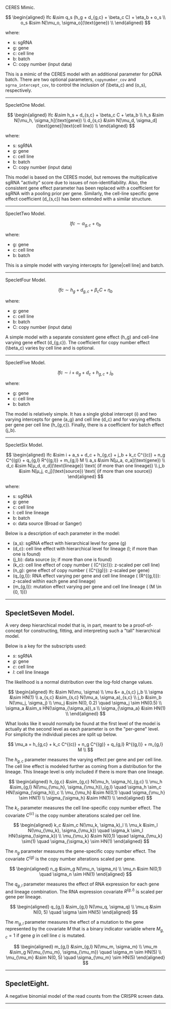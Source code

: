 CERES Mimic.

$$
\begin{aligned}
lfc &\sim q_s (h_g + d_{g,c} + \beta_c C) + \eta_b + o_s \\
o_s &\sim N[\mu_o, \sigma_o](\text{gene}) \\
\end{aligned}
$$

where:

- s: sgRNA
- g: gene
- c: cell line
- b: batch
- C: copy number (input data)

This is a mimic of the CERES model with an additional parameter for pDNA batch.
There are two optional parameters, `copynumber_cov` and `sgrna_intercept_cov`, to
control the inclusion of \(\beta_c\) and \(o_s\), respectively.

---

SpecletOne Model.

$$
\begin{aligned}
lfc &\sim h_s + d_{s,c} + \beta_c C + \eta_b \\
h_s &\sim N[\mu_h, \sigma_h](\text{gene}) \\
d_{s,c} &\sim N[\mu_d, \sigma_d](\text{gene}|\text{cell line}) \\
\end{aligned}
$$

where:

- s: sgRNA
- g: gene
- c: cell line
- b: batch
- C: copy number (input data)

This model is based on the CERES model, but removes the multiplicative sgRNA
"activity" score due to issues of non-identifiability. Also, the consistent gene
effect parameter has been replaced with a coefficient for sgRNA with a pooling prior
per gene. Similarly, the cell-line specific gene effect coefficient \(d_{s,c}\)
has been extended with a similar structure.

---

SpecletTwo Model.

$$
lfc \sim \alpha_{g,c} + \eta_b
$$

where:

- g: gene
- c: cell line
- b: batch

This is a simple model with varying intercepts for [gene|cell line] and batch.

---

SpecletFour Model.

$$
lfc \sim h_g + d_{g,c} + \beta_c C + \eta_b
$$

where:

- g: gene
- c: cell line
- b: batch
- C: copy number (input data)

A simple model with a separate consistent gene effect \(h_g\) and cell-line
varying gene effect \(d_{g,c}\). The coefficient for copy number effect
\(\beta_c\) varies by cell line and is optional.

---

SpecletFive Model.

$$
lfc \sim i + a_g + d_c + h_{g,c} + j_b
$$

where:

- g: gene
- c: cell line
- b: batch

The model is relatively simple. It has a single global intercept \(i\) and two
varying intercepts for gene \(a_g\) and cell line \(d_c\) and for varying
effects per gene per cell line \(h_{g,c}\). Finally, there is a coefficient for
batch effect \(j_b\).

---

SpecletSix Model.

$$
\begin{aligned}
lfc &\sim i + a_s + d_c + h_{g,c} + j_b +
k_c C^{(c)} + n_g C^{(g)} + q_{g,l} R^{(g,l)} + m_{g,l} M \\
a_s &\sim N[μ_a, σ_a](\text{gene}) \\
d_c &\sim N[μ_d, σ_d](\text{lineage}) \text{ (if more than one lineage)} \\
j_b &\sim N[μ_j, σ_j](\text{source}) \text{ (if more than one source)}
\end{aligned}
$$

where:

- s: sgRNA
- g: gene
- c: cell line
- l: cell line lineage
- b: batch
- o: data source (Broad or Sanger)

Below is a description of each parameter in the model:

- \(a_s\): sgRNA effect with hierarchical level for gene (g)
- \(d_c\): cell line effect with hierarchical level for lineage (l; if more than
one is found)
- \(j_b\): data source (o; if more than one is found)
- \(k_c\): cell line effect of copy number ( \(C^{(c)}\): z-scaled per cell
line)
- \(n_g\): gene effect of copy number ( \(C^{(g)}\): z-scaled per gene)
- \(q_{g,l}\): RNA effect varying per gene and cell line lineage
( \(R^{(g,l)}\): z-scaled within each gene and lineage)
- \(m_{g,l}\): mutation effect varying per gene and cell line lineage
( \(M \in {0, 1}\))

---

## SpecletSeven Model.

A very deep hierarchical model that is, in part, meant to be a proof-of-concept for
constructing, fitting, and interpreting such a "tall" hierarchical model.

Below is a key for the subscripts used:

- $s$: sgRNA
- $g$: gene
- $c$: cell line
- $l$: cell line lineage

The likelihood is a normal distribution over the log-fold change values.

$$
\begin{aligned}
lfc &\sim N(\mu, \sigma) \\
\mu &= a_{s,c} j_b \\
\sigma &\sim HN(1) \\
a_{s,c} &\sim_{s,c} N(\mu_a, \sigma_a)_{s,c} \\
j_b &\sim_b N(\mu_j, \sigma_j) \\
\mu_j &\sim N(0, 0.2) \quad \sigma_j \sim HN(0.5) \\
\sigma_a &\sim_s HN(\sigma_{\sigma_a})_s \\
\sigma_{\sigma_a} &\sim HN(1) \\
\end{aligned}
$$

What looks like it would normally be found at the first level of the model is
actually at the second level as each parameter is on the "per-gene" level. For
simplicity the individual pieces are split up below.

$$
\mu_a = h_{g,c} + k_c C^{(c)} + n_g C^{(g)} + q_{g,l} R^{(g,l)} + m_{g,l} M \\
$$

The $h_{g,c}$ parameter measures the varying effect per gene and per cell line. The
cell line effect is modeled further as coming from a distribution for the lineage.
This lineage level is only included if there is more than one lineage.

$$
\begin{aligned}
h_{g,c} &\sim_{g,c} N(\mu_h, \sigma_h)_{g,c} \\
\mu_h &\sim_{g,l} N(\mu_{\mu_h}, \sigma_{\mu_h})_{g,l}
\quad \sigma_h \sim_c HN(\sigma_{\sigma_h})_c \\
\mu_{\mu_h} &\sim N(0,1) \quad \sigma_{\mu_h} \sim HN(1) \\
\sigma_{\sigma_h} &\sim HN(1) \\
\end{aligned}
$$

The $k_c$ parameter measures the cell line-specific copy number effect. The
covariate $C^{(c)}$ is the copy number alterations scaled per cell line.

$$
\begin{aligned}
k_c &\sim_c N(\mu_k, \sigma_k)_l \\
\mu_k &\sim_l N(\mu_{\mu_k}, \sigma_{\mu_k})
\quad \sigma_k \sim_l HN(\sigma_{\sigma_k}) \\
\mu_{\mu_k} &\sim N(0,1) \quad \sigma_{\mu_k} \sim(1)
\quad \sigma_{\sigma_k} \sim HN(1)
\end{aligned}
$$

The $n_g$ parameter measures the gene-specific copy number effect. The covariate
$C^{(g)}$ is the copy number alterations scaled per gene.

$$
\begin{aligned}
n_g &\sim_g N(\mu_n, \sigma_n) \\
\mu_n &\sim N(0,1) \quad \sigma_n \sim HN(1)
\end{aligned}
$$

The $q_{g,l}$ parameter measures the effect of RNA expression for each gene and
lineage combination. The RNA expression covariate $R^{(g,l)}$ is scaled per gene per
lineage.

$$
\begin{aligned}
q_{g,l} &\sim_{g,l} N(\mu_q, \sigma_q) \\
\mu_q &\sim N(0, 5) \quad \sigma \sim HN(5)
\end{aligned}
$$

The $m_{g,l}$ parameter measures the effect of a mutation to the gene represented by
the covariate $M$ that is a binary indicator variable where $M_{g,c}=1$ if gene $g$
in cell line $c$ is mutated.

$$
\begin{aligned}
m_{g,l} &\sim_{g,l} N(\mu_m, \sigma_m) \\
\mu_m &\sim_g N(\mu_{\mu_m}, \sigma_{\mu_m}) \quad \sigma_m \sim HN(5) \\
\mu_{\mu_m} &\sim N(0, 5) \quad \sigma_{\mu_m} \sim HN(5)
\end{aligned}
$$

---

## SpecletEight.

A negative binomial model of the read counts from the CRISPR screen data.

---
